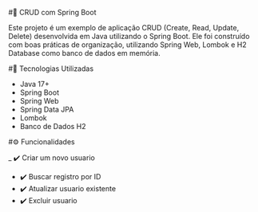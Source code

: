 #📌 CRUD com Spring Boot

Este projeto é um exemplo de aplicação CRUD (Create, Read, Update, Delete) desenvolvida em Java utilizando o Spring Boot.
Ele foi construído com boas práticas de organização, utilizando Spring Web, Lombok e H2 Database como banco de dados em memória.

#🚀 Tecnologias Utilizadas

- Java 17+
- Spring Boot
- Spring Web
- Spring Data JPA
- Lombok
- Banco de Dados H2

#⚙️ Funcionalidades

_ ✔️ Criar um novo usuario
- ✔️ Buscar registro por ID
- ✔️ Atualizar usuario existente
- ✔️ Excluir usuario

